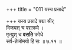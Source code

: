 +++
title = "011 यस्य प्रसादे"

+++
यस्य प्रसादे पद्मा श्रीर्  
विजयश् च पराक्रमे ।  
मृत्युश् च **वसति** क्रोधे  
सर्व-तेजोमयो हि सः  ॥ ७.११ ॥